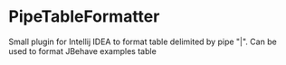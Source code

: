 PipeTableFormatter
==================

Small plugin for Intellij IDEA to format table delimited by pipe "|". Can be used to format JBehave examples table
